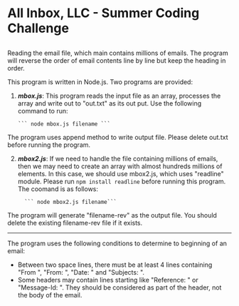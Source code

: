 # All Inbox, LLC - Summer Coding Challenge
##
Reading the email file, which main contains millions of emails. The program will reverse the order of email contents line by line but keep the heading in order.

This program is written in Node.js. Two programs are provided:
1. **_mbox.js_**: This program reads the input file as an array, processes the array and write out to "out.txt" as its out put. Use the following command to run:

       ``` node mbox.js filename ```  
 
 The program uses append method to write output file. Please delete out.txt before running the program.

2. **_mbox2.js_**: If we need to handle the file containing millions of emails, then we may need to create an array with almost hundreds millions of elements. In this case, we should use mbox2.js, which uses "readline" module. Please run ```npm install readline``` before running this program. The coomand is as follows:

         ``` node mbox2.js filename```

The program will generate "filename-rev" as the output file. You should delete the existing filename-rev file if it exists.

----

The program uses the following conditions to determine to beginning of an email:
* Between two space lines, there must be at least 4 lines containing "From ", "From: ", "Date: " and "Subjects: ".
* Some headers may contain lines starting like "Reference: " or "Message-Id: ". They should be considered as part of the header, not the body of the email.






